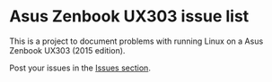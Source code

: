 # Asus Zenbook UX303 issue list

This is a project to document problems with running Linux on a Asus Zenbook UX303 (2015 edition).

Post your issues in the [Issues section](https://github.com/alsar/asus-zenbook-ux303-linux/issues).
